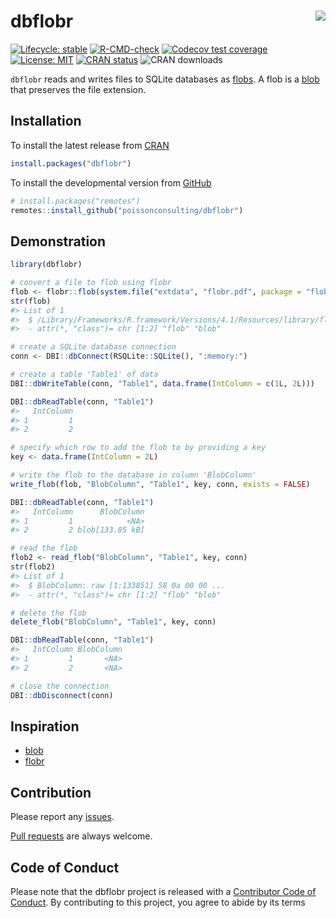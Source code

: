 
<!-- README.md is generated from README.Rmd. Please edit that file -->

# dbflobr <img src="man/figures/logo.png" align="right" />

<!-- badges: start -->

[![Lifecycle:
stable](https://img.shields.io/badge/lifecycle-stable-brightgreen.svg)](https://lifecycle.r-lib.org/articles/stages.html#stable)
[![R-CMD-check](https://github.com/poissonconsulting/dbflobr/workflows/R-CMD-check/badge.svg)](https://github.com/poissonconsulting/dbflobr/actions)
[![Codecov test
coverage](https://codecov.io/gh/poissonconsulting/dbflobr/branch/master/graph/badge.svg)](https://app.codecov.io/gh/poissonconsulting/dbflobr?branch=master)
[![License:
MIT](https://img.shields.io/badge/License-MIT-green.svg)](https://opensource.org/licenses/MIT)
[![CRAN
status](https://www.r-pkg.org/badges/version/dbflobr)](https://cran.r-project.org/package=dbflobr)
![CRAN downloads](https://cranlogs.r-pkg.org/badges/dbflobr)
<!-- badges: end -->

`dbflobr` reads and writes files to SQLite databases as
[flobs](https://github.com/poissonconsulting/flobr). A flob is a
[blob](https://github.com/tidyverse/blob) that preserves the file
extension.

## Installation

To install the latest release from [CRAN](https://cran.r-project.org)

``` r
install.packages("dbflobr")
```

To install the developmental version from
[GitHub](https://github.com/poissonconsulting/dbflobr)

``` r
# install.packages("remotes")
remotes::install_github("poissonconsulting/dbflobr")
```

## Demonstration

``` r
library(dbflobr)

# convert a file to flob using flobr
flob <- flobr::flob(system.file("extdata", "flobr.pdf", package = "flobr"))
str(flob)
#> List of 1
#>  $ /Library/Frameworks/R.framework/Versions/4.1/Resources/library/flobr/extdata/flobr.pdf: raw [1:133851] 58 0a 00 00 ...
#>  - attr(*, "class")= chr [1:2] "flob" "blob"

# create a SQLite database connection 
conn <- DBI::dbConnect(RSQLite::SQLite(), ":memory:")

# create a table 'Table1' of data
DBI::dbWriteTable(conn, "Table1", data.frame(IntColumn = c(1L, 2L)))

DBI::dbReadTable(conn, "Table1")
#>   IntColumn
#> 1         1
#> 2         2

# specify which row to add the flob to by providing a key 
key <- data.frame(IntColumn = 2L)

# write the flob to the database in column 'BlobColumn'
write_flob(flob, "BlobColumn", "Table1", key, conn, exists = FALSE)

DBI::dbReadTable(conn, "Table1")
#>   IntColumn      BlobColumn
#> 1         1            <NA>
#> 2         2 blob[133.85 kB]

# read the flob
flob2 <- read_flob("BlobColumn", "Table1", key, conn)
str(flob2)
#> List of 1
#>  $ BlobColumn: raw [1:133851] 58 0a 00 00 ...
#>  - attr(*, "class")= chr [1:2] "flob" "blob"

# delete the flob
delete_flob("BlobColumn", "Table1", key, conn)

DBI::dbReadTable(conn, "Table1")
#>   IntColumn BlobColumn
#> 1         1       <NA>
#> 2         2       <NA>

# close the connection
DBI::dbDisconnect(conn)
```

## Inspiration

-   [blob](https://github.com/tidyverse/blob)
-   [flobr](https://github.com/poissonconsulting/flobr)

## Contribution

Please report any
[issues](https://github.com/poissonconsulting/dbflobr/issues).

[Pull requests](https://github.com/poissonconsulting/dbflobr/pulls) are
always welcome.

## Code of Conduct

Please note that the dbflobr project is released with a [Contributor
Code of
Conduct](https://contributor-covenant.org/version/2/0/CODE_OF_CONDUCT.html).
By contributing to this project, you agree to abide by its terms
